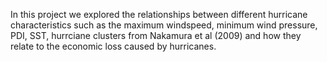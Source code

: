 In this project we explored the relationships between different hurricane characteristics such as the maximum windspeed, minimum wind pressure, PDI, SST, hurrciane clusters from Nakamura et al (2009) and how they relate to the economic loss caused by hurricanes.
